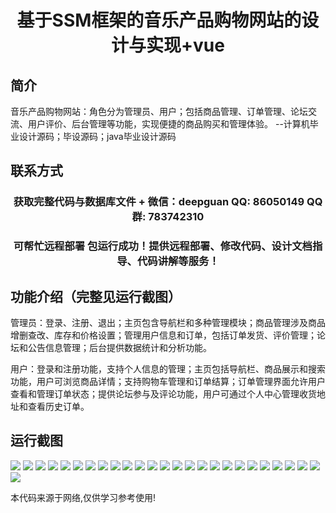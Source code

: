<p><h1 align="center">基于SSM框架的音乐产品购物网站的设计与实现+vue</h1></p>

## 简介
音乐产品购物网站：角色分为管理员、用户；包括商品管理、订单管理、论坛交流、用户评价、后台管理等功能，实现便捷的商品购买和管理体验。    --计算机毕业设计源码；毕设源码；java毕业设计源码


## 联系方式
<p><h3 align="center">获取完整代码与数据库文件 + 微信：deepguan QQ: 86050149 QQ群: 783742310</h3></p>
<p><h3 align="center">可帮忙远程部署 包运行成功！提供远程部署、修改代码、设计文档指导、代码讲解等服务！</h3></p>

## 功能介绍（完整见运行截图）
管理员：登录、注册、退出；主页包含导航栏和多种管理模块；商品管理涉及商品增删查改、库存和价格设置；管理用户信息和订单，包括订单发货、评价管理；论坛和公告信息管理；后台提供数据统计和分析功能。

用户：登录和注册功能，支持个人信息的管理；主页包括导航栏、商品展示和搜索功能，用户可浏览商品详情；支持购物车管理和订单结算；订单管理界面允许用户查看和管理订单状态；提供论坛参与及评论功能，用户可通过个人中心管理收货地址和查看历史订单。


## 运行截图
![](https://bs-1329754181.cos.ap-shanghai.myqcloud.com/ssm/MusicProductShoppingWebsite/img/001.jpg)
![](https://bs-1329754181.cos.ap-shanghai.myqcloud.com/ssm/MusicProductShoppingWebsite/img/002.jpg)
![](https://bs-1329754181.cos.ap-shanghai.myqcloud.com/ssm/MusicProductShoppingWebsite/img/003.jpg)
![](https://bs-1329754181.cos.ap-shanghai.myqcloud.com/ssm/MusicProductShoppingWebsite/img/004.jpg)
![](https://bs-1329754181.cos.ap-shanghai.myqcloud.com/ssm/MusicProductShoppingWebsite/img/005.jpg)
![](https://bs-1329754181.cos.ap-shanghai.myqcloud.com/ssm/MusicProductShoppingWebsite/img/006.jpg)
![](https://bs-1329754181.cos.ap-shanghai.myqcloud.com/ssm/MusicProductShoppingWebsite/img/007.jpg)
![](https://bs-1329754181.cos.ap-shanghai.myqcloud.com/ssm/MusicProductShoppingWebsite/img/008.jpg)
![](https://bs-1329754181.cos.ap-shanghai.myqcloud.com/ssm/MusicProductShoppingWebsite/img/009.jpg)
![](https://bs-1329754181.cos.ap-shanghai.myqcloud.com/ssm/MusicProductShoppingWebsite/img/010.jpg)
![](https://bs-1329754181.cos.ap-shanghai.myqcloud.com/ssm/MusicProductShoppingWebsite/img/011.jpg)
![](https://bs-1329754181.cos.ap-shanghai.myqcloud.com/ssm/MusicProductShoppingWebsite/img/012.jpg)
![](https://bs-1329754181.cos.ap-shanghai.myqcloud.com/ssm/MusicProductShoppingWebsite/img/013.jpg)
![](https://bs-1329754181.cos.ap-shanghai.myqcloud.com/ssm/MusicProductShoppingWebsite/img/014.jpg)
![](https://bs-1329754181.cos.ap-shanghai.myqcloud.com/ssm/MusicProductShoppingWebsite/img/015.jpg)
![](https://bs-1329754181.cos.ap-shanghai.myqcloud.com/ssm/MusicProductShoppingWebsite/img/016.jpg)
![](https://bs-1329754181.cos.ap-shanghai.myqcloud.com/ssm/MusicProductShoppingWebsite/img/017.jpg)
![](https://bs-1329754181.cos.ap-shanghai.myqcloud.com/ssm/MusicProductShoppingWebsite/img/018.jpg)
![](https://bs-1329754181.cos.ap-shanghai.myqcloud.com/ssm/MusicProductShoppingWebsite/img/019.jpg)
![](https://bs-1329754181.cos.ap-shanghai.myqcloud.com/ssm/MusicProductShoppingWebsite/img/020.jpg)
![](https://bs-1329754181.cos.ap-shanghai.myqcloud.com/ssm/MusicProductShoppingWebsite/img/021.jpg)
![](https://bs-1329754181.cos.ap-shanghai.myqcloud.com/ssm/MusicProductShoppingWebsite/img/022.jpg)
![](https://bs-1329754181.cos.ap-shanghai.myqcloud.com/ssm/MusicProductShoppingWebsite/img/023.jpg)
![](https://bs-1329754181.cos.ap-shanghai.myqcloud.com/ssm/MusicProductShoppingWebsite/img/024.jpg)
![](https://bs-1329754181.cos.ap-shanghai.myqcloud.com/ssm/MusicProductShoppingWebsite/img/025.jpg)
![](https://bs-1329754181.cos.ap-shanghai.myqcloud.com/ssm/MusicProductShoppingWebsite/img/026.jpg)

<p>本代码来源于网络,仅供学习参考使用!</p>
